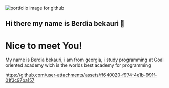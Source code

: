 ![portfolio image for github](https://github.com/user-attachments/assets/70de5dd0-baee-43a2-864b-11f69b3af4bb)

## Hi there my name is **Berdia bekauri** 👋
# Nice to meet You!

My name is Berdia bekauri, i am from georgia, i study programming at Goal oriented academy wich is the worlds best academy for programming

https://github.com/user-attachments/assets/ff640020-f974-4e1b-991f-01f3c97ba157
